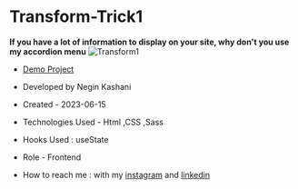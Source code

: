 # Transform-Trick1

**If you have a lot of information to display on your site, why don't you use my accordion menu**
![Transform1](https://github.com/NeginKashani/Transform-Trick1/assets/109550062/6098acb9-f12c-45f2-b9b2-9710ec43d86d)



- [Demo Project](https://neginkashani.github.io/Transform-Trick1/)

- Developed by Negin Kashani

- Created - 2023-06-15

- Technologies Used - Html ,CSS ,Sass

- Hooks Used : useState 

- Role - Frontend

- How to reach me : with my [instagram](https://instagram.com/negin_kashweb?igshid=NTc4MTIwNjQ2YQ==
) and [linkedin](https://www.linkedin.com/in/negin-kashani-567840b8)
